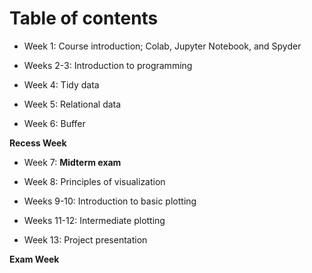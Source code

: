 # Table of contents

+ Week 1: Course introduction; Colab, Jupyter Notebook, and Spyder

+ Weeks 2-3: Introduction to programming

+ Week 4: Tidy data

+ Week 5: Relational data

+ Week 6: Buffer

**Recess Week**

+ Week 7: **Midterm exam**

+ Week 8: Principles of visualization

+ Weeks 9-10: Introduction to basic plotting

+ Weeks 11-12: Intermediate plotting

+ Week 13: Project presentation

**Exam Week**
